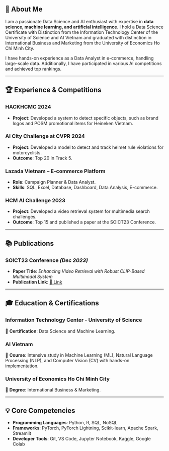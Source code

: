 ## 👋 About Me
I am a passionate Data Science and AI enthusiast with expertise in **data science, machine learning, and artificial intelligence**. I hold a Data Science Certificate with Distinction from the Information Technology Center of the University of Science and AI Vietnam and graduated with distinction in International Business and Marketing from the University of Economics Ho Chi Minh City.

I have hands-on experience as a Data Analyst in e-commerce, handling large-scale data. Additionally, I have participated in various AI competitions and achieved top rankings.

---

## 🏆 Experience & Competitions
### HACKHCMC 2024 
- **Project**: Developed a system to detect specific objects, such as brand logos and POSM promotional items for Heineken Vietnam.

### AI City Challenge at CVPR 2024 
- **Project**: Developed a model to detect and track helmet rule violations for motorcyclists.
- **Outcome**: Top 20 in Track 5.

### Lazada Vietnam – E-commerce Platform 
- **Role**: Campaign Planner & Data Analyst.
- **Skills**: SQL, Excel, Database, Dashboard, Data Analysis, E-commerce.

### HCM AI Challenge 2023 
- **Project**: Developed a video retrieval system for multimedia search challenges.
- **Outcome**: Top 15 and published a paper at the SOICT23 Conference.

---

## 📚 Publications
### **SOICT23 Conference** *(Dec 2023)*
- **Paper Title**: *Enhancing Video Retrieval with Robust CLIP-Based Multimodal System*
- **Publication Link**: [🔗 Link](https://dl.acm.org/doi/10.1145/3628797.3629011)

---

## 🎓 Education & Certifications
### Information Technology Center - University of Science 
🔹 **Certification**: Data Science and Machine Learning.

### AI Vietnam 
🔹 **Course**: Intensive study in Machine Learning (ML), Natural Language Processing (NLP), and Computer Vision (CV) with hands-on implementation.

### University of Economics Ho Chi Minh City 
🔹 **Degree**: International Business & Marketing.

---

## 💡 Core Competencies
- **Programming Languages**: Python, R, SQL, NoSQL
- **Frameworks**: PyTorch, PyTorch Lightning, Scikit-learn, Apache Spark, Streamlit
- **Developer Tools**: Git, VS Code, Jupyter Notebook, Kaggle, Google Colab
